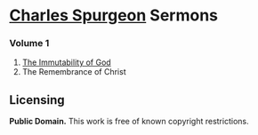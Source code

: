 # [Charles Spurgeon](https://en.wikipedia.org/wiki/Charles_Spurgeon) Sermons

### Volume 1

1. [The Immutability of God](https://github.com/AgapePress/spurgeon-sermons/blob/master/volume-01/sermon-0001.md)
2. The Remembrance of Christ

## Licensing

**Public Domain.** This work is free of known copyright restrictions.